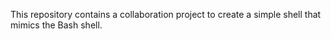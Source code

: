 This repository contains a collaboration project to create a simple shell that mimics the Bash shell.
